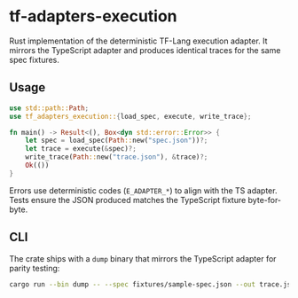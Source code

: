 # tf-adapters-execution

Rust implementation of the deterministic TF-Lang execution adapter. It mirrors the TypeScript adapter and produces identical traces for the same spec fixtures.

## Usage

```rust
use std::path::Path;
use tf_adapters_execution::{load_spec, execute, write_trace};

fn main() -> Result<(), Box<dyn std::error::Error>> {
    let spec = load_spec(Path::new("spec.json"))?;
    let trace = execute(&spec)?;
    write_trace(Path::new("trace.json"), &trace)?;
    Ok(())
}
```

Errors use deterministic codes (`E_ADAPTER_*`) to align with the TS adapter. Tests ensure the JSON produced matches the TypeScript fixture byte-for-byte.

## CLI

The crate ships with a `dump` binary that mirrors the TypeScript adapter for parity testing:

```bash
cargo run --bin dump -- --spec fixtures/sample-spec.json --out trace.json
```
